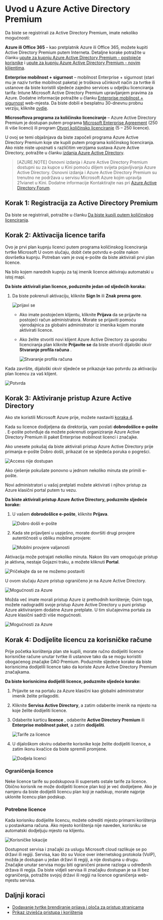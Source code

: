 <properties
    pageTitle="Uvod u Azure Active Directory Premium"
    description="Tema kojoj se objašnjava da biste se registrirali za Azure Active Directory Premium edition putem web-mjesta za količinsko licenciranje."
    services="active-directory"
    documentationCenter=""
    authors="markusvi"
    manager="femila" 
    editor=""/>

<tags
    ms.service="active-directory"
    ms.workload="infrastructure-services"
    ms.tgt_pltfrm="na"
    ms.devlang="na"
    ms.topic="get-started-article"
    ms.date="08/16/2016"
    ms.author="markvi"/>

# <a name="getting-started-with-azure-active-directory-premium"></a>Uvod u Azure Active Directory Premium


Da biste se registrirali za Active Directory Premium, imate nekoliko mogućnosti: 

**Azure ili Office 365** – kao pretplatnik Azure ili Office 365, možete kupiti Active Directory Premium putem Interneta. Detaljne korake potražite u članku [upute za kupnju Azure Active Directory Premium - postojeće korisnike](https://channel9.msdn.com/Series/Azure-Active-Directory-Videos-Demos/How-to-Purchase-Azure-Active-Directory-Premium-Existing-Customer) i [upute za kupnju Azure Active Directory Premium - novim klijentima](https://channel9.msdn.com/Series/Azure-Active-Directory-Videos-Demos/How-to-Purchase-Azure-Active-Directory-Premium-New-Customers).  

**Enterprise mobilnost + sigurnost** – mobilnost Enterprise + sigurnost (stari mu je naziv tvrtke mobilnost paketa) je troškova učinkovit način za tvrtke ili ustanove da biste koristili sljedeće zajedno services u odjeljku licenciranja tarifa: Intune Microsoft Active Directory Premium upravljanjem pravima za Azure. Dodatne informacije potražite u članku [Enterprise mobilnost + sigurnost](https://www.microsoft.com/en-us/server-cloud/enterprise-mobility/overview.aspx) web-mjesta. Da biste dobili e besplatnu 30-dnevnu probnu verziju, kliknite [ovdje](https://portal.office.com/Signup/Signup.aspx?OfferId=2E63A04D-BE0B-4A0F-A8CF-407C1C299221&dl=EMS&ali=1#0).


**Microsoftova programa za količinsko licenciranje** – Azure Active Directory Premium je dostupan putem programa [Microsoft Enterprise Agreement](https://www.microsoft.com/en-us/licensing/licensing-programs/enterprise.aspx) (250 ili više licenci) ili program [Otvori količinsko licenciranje](https://www.microsoft.com/en-us/licensing/licensing-programs/open-license.aspx) (5 – 250 licence).


U ovoj se temi objašnjava da biste započeli programa Azure Active Directory Premium koje ste kupili putem programa količinskog licenciranja. Ako niste niste upoznati s različitim verzijama sustava Azure Active Directory, potražite u članku [izdanja Azure Active Directory](active-directory-editions.md).  

> [AZURE.NOTE]
Osnovni izdanja i Azure Active Directory Premium dostupni su za kupce u Kini pomoću diljem svijeta pojavljivanja Azure Active Directory. Osnovni izdanja i Azure Active Directory Premium su trenutno ne podržava u servisu Microsoft Azure kojim upravlja 21vianet u Kini. Dodatne informacije Kontaktirajte nas pri [Azure Active Directory Forum](https://feedback.azure.com/forums/169401-azure-active-directory/).




## <a name="step-1-sign-up-for-active-directory-premium"></a>Korak 1: Registracija za Active Directory Premium

Da biste se registrirali, potražite u članku [Da biste kupili putem količinskog licenciranja](http://www.microsoft.com/en-us/licensing/how-to-buy/how-to-buy.aspx).



## <a name="step-2-activate-your-license-plan"></a>Korak 2: Aktivacija licence tarifa

Ovo je prvi plan kupnju licenci putem programa količinskog licenciranja tvrtke Microsoft
U ovom slučaju, dobit ćete potvrdu e-pošte nakon dovršetka kupnju.
Potreban vam je ovaj e-pošte da biste aktivirali prvi plan licence.

Na bilo kojem narednih kupnju za taj imenik licence aktiviraju automatski u istoj mapi.



**Da biste aktivirali plan licence, poduzmite jedan od sljedećih koraka:**


1. Da biste pokrenuli aktivaciju, kliknite **Sign In** ili **Znak prema gore**.

    ![prijavi se][1]



    - Ako imate postojećem klijentu, kliknite **Prijava** da se prijavite na postojeći račun administratora. Morate se prijaviti pomoću vjerodajnica za globalni administrator iz imenika kojem morate aktivirati licence.

    - Ako želite stvoriti novi klijent Azure Active Directory za uporabu licenciranja plan kliknite **Prijavite se** da biste otvorili dijaloški okvir **Stvaranje profila računa** .

        ![Stvaranje profila računa][2]

Kada završite, dijaloški okvir sljedeće se prikazuje kao potvrdu za aktivaciju plan licencu za vaš klijent.

![Potvrda][3]

## <a name="step-3-activate-your-azure-active-directory-access"></a>Korak 3: Aktiviranje pristup Azure Active Directory

Ako ste koristili Microsoft Azure prije, možete nastaviti [koraka 4](#step-4-assign-license-to-user-accounts). 

Kada su licence dodijeljena da direktorija, vam poslati **dobrodošlice e-pošte** . E-pošte potvrđuje da možete pokrenuti organiziranje Azure Active Directory Premium ili paket Enterprise mobilnost licenci i značajke. 

Ako unesete pokušaj da biste aktivirali pristup Azure Active Directory prije primanja e-pošte Dobro došli, prikazat će se sljedeća poruka o pogrešci. 

![Access nije dostupan][9]

Ako rješenje pokušate ponovno u jednom nekoliko minuta ste primili e-pošte.

Novi administratori u vašoj pretplati možete aktivirati i njihov pristup za Azure klasični portal putem tu vezu.






**Da biste aktivirali pristup Azure Active Directory, poduzmite sljedeće korake:**

1. U vašem **dobrodošlice e-pošte**, kliknite **Prijava**. 
    
    ![Dobro došli e-pošte][4]

2. Kada ste prijavljeni u uspješno, morate dovršiti drugi provjere autentičnosti u obliku mobilne provjere:

    ![Mobilni provjere valjanosti][5]

Aktivacija može potrajati nekoliko minuta. Nakon što vam omogućuje pristup je aktivna, nestaje Gojazni traku, a možete kliknuti **Portal**.

![Pričekajte da se ne možemo postaviti][6]

U ovom slučaju Azure pristup ograničeno je na Azure Active Directory.

![Mogućnosti za Azure][7]

Možda već imate morali pristup Azure iz prethodnih korištenje; Osim toga, možete nadograditi svoje pristup Azure Active Directory u puni pristup Azure aktiviranjem dodatne Azure pretplate. U tim slučajevima portala za Azure klasični sadrži više mogućnosti.

![Mogućnosti za Azure][8]



## <a name="step-4-assign-license-to-user-accounts"></a>Korak 4: Dodijelite licencu za korisničke račune

Prije početka korištenja plan ste kupili, morate ručno dodijeliti licence korisničke račune unutar tvrtke ili ustanove tako da se mogu koristiti obogaćenog značajke DAO Premium. Poduzmite sljedeće korake da biste korisnicima dodijelili licence tako da koriste Azure Active Directory Premium značajkama.

**Da biste korisnicima dodijelili licence, poduzmite sljedeće korake:**

1. Prijavite se na portalu za Azure klasični kao globalni administrator imenik želite prilagoditi.
2. Kliknite **Servisa Active Directory**, a zatim odaberite imenik na mjesto na koje želite dodijeliti licence.
3. Odaberite karticu **licence** , odaberite **Active Directory Premium** ili **Enterprise mobilnost paket**, a zatim **dodijeliti**.

    ![Tarife za licence][10]

4. U dijaloškom okviru odaberite korisnike koje želite dodijeliti licence, a zatim ikonu kvačice da biste spremili promjene.

    ![Dodjela licenci][11]

### <a name="license-restrictions"></a>Ograničenja licence

Neke licence tarife su podskupova ili supersets ostale tarife za licence. Obično korisnik ne može dodijeliti licence plan koji je već dodijeljene. Ako je namjeru da biste dodijelili licencu plan koji je nadskup, morate najprije uklonite licencu plan podskup.

### <a name="license-requirements"></a>Potrebne licence

Kada korisniku dodijelite licencu, možete odrediti mjesto primarni korištenja u postavkama računa. Ako mjesto korištenja nije naveden, korisniku se automatski dodjeljuju mjesto na klijentu.

![Korisničke lokacije][12]

Dostupnost servisa i značajki za uslugu Microsoft cloud razlikuje se po državi ili regiji. Servisa, kao što su Voice over internetskog protokola (VoIP), možda je dostupan u jedan državi ili regiji, a nije dostupna u drugu. Značajke unutar servisa mogu biti ograničeni pravne razloga u određenih država ili regija. Da biste vidjeli servisa ili značajku dostupan je sa ili bez ograničenja, potražite svojoj državi ili regiji na licence ograničenja web-mjestu servisa.

## <a name="whats-next"></a>Daljnji koraci

- [Dodavanje tvrtke brendiranje prijava i ploča za pristup stranicama](active-directory-add-company-branding.md)
- [Prikaz izvješća pristupa i korištenja](active-directory-view-access-usage-reports.md)

<!--Image references-->
[1]: ./media/active-directory-get-started-premium/MOLSEmail.png
[2]: ./media/active-directory-get-started-premium/MOLSAccountProfile.png
[3]: ./media/active-directory-get-started-premium/MOLSThankYou.png
[4]: ./media/active-directory-get-started-premium/AADEmail.png
[5]: ./media/active-directory-get-started-premium/SignUppage.png
[6]: ./media/active-directory-get-started-premium/Subscriptionspage.png
[7]: ./media/active-directory-get-started-premium/Premiuminportal.png
[8]: ./media/active-directory-get-started-premium/Premiuminportal_large.png
[9]: ./media/active-directory-get-started-premium/Signuppage_oops.png
[10]: ./media/active-directory-get-started-premium/contosolicenseplan.png
[11]: ./media/active-directory-get-started-premium/Assignlicensespicker.png
[12]: ./media/active-directory-get-started-premium/Usagelocation.png
